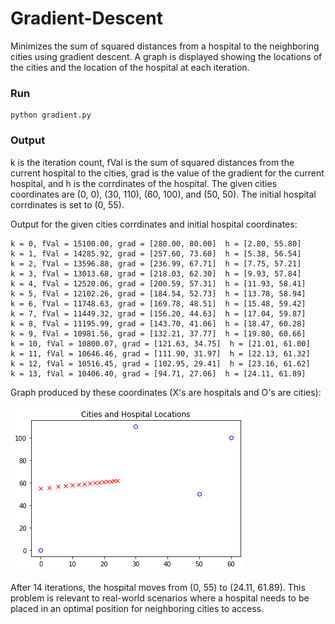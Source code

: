 # Gradient-Descent
Minimizes the sum of squared distances from a hospital to the neighboring cities using gradient descent. A graph is displayed showing the locations of the cities and the location of the hospital at each iteration.

### Run
```
python gradient.py
```

### Output
k is the iteration count, fVal is the sum of squared distances from the current hospital to the cities, grad is the value of the gradient for the current hospital, and h is the corrdinates of the hospital. The given cities coordinates are (0, 0), (30, 110), (60, 100), and (50, 50). The initial hospital corrdinates is set to (0, 55).

Output for the given cities corrdinates and initial hospital coordinates:
```
k = 0, fVal = 15100.00, grad = [280.00, 80.00]  h = [2.80, 55.80]
k = 1, fVal = 14285.92, grad = [257.60, 73.60]  h = [5.38, 56.54]
k = 2, fVal = 13596.88, grad = [236.99, 67.71]  h = [7.75, 57.21]
k = 3, fVal = 13013.68, grad = [218.03, 62.30]  h = [9.93, 57.84]
k = 4, fVal = 12520.06, grad = [200.59, 57.31]  h = [11.93, 58.41]
k = 5, fVal = 12102.26, grad = [184.54, 52.73]  h = [13.78, 58.94]
k = 6, fVal = 11748.63, grad = [169.78, 48.51]  h = [15.48, 59.42]
k = 7, fVal = 11449.32, grad = [156.20, 44.63]  h = [17.04, 59.87]
k = 8, fVal = 11195.99, grad = [143.70, 41.06]  h = [18.47, 60.28]
k = 9, fVal = 10981.56, grad = [132.21, 37.77]  h = [19.80, 60.66]
k = 10, fVal = 10800.07, grad = [121.63, 34.75]  h = [21.01, 61.00]
k = 11, fVal = 10646.46, grad = [111.90, 31.97]  h = [22.13, 61.32]
k = 12, fVal = 10516.45, grad = [102.95, 29.41]  h = [23.16, 61.62]
k = 13, fVal = 10406.40, grad = [94.71, 27.06]  h = [24.11, 61.89]
```
Graph produced by these coordinates (X's are hospitals and O's are cities):

![here](https://github.com/JacobAWilkins/Gradient-Descent/blob/master/graph.png)

After 14 iterations, the hospital moves from (0, 55) to (24.11, 61.89). This problem is relevant to real-world scenarios where a hospital needs to be placed in an optimal position for neighboring cities to access.
